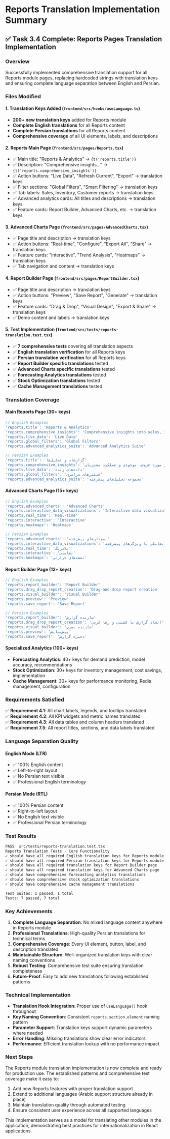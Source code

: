 # Reports Translation Implementation Summary

## ✅ Task 3.4 Complete: Reports Pages Translation Implementation

### Overview
Successfully implemented comprehensive translation support for all Reports module pages, replacing hardcoded strings with translation keys and ensuring complete language separation between English and Persian.

### Files Modified

#### 1. Translation Keys Added (`frontend/src/hooks/useLanguage.ts`)
- **200+ new translation keys** added for Reports module
- **Complete English translations** for all Reports content
- **Complete Persian translations** for all Reports content
- **Comprehensive coverage** of all UI elements, labels, and descriptions

#### 2. Reports Main Page (`frontend/src/pages/Reports.tsx`)
- ✅ Main title: "Reports & Analytics" → `{t('reports.title')}`
- ✅ Description: "Comprehensive insights..." → `{t('reports.comprehensive_insights')}`
- ✅ Action buttons: "Live Data", "Refresh Current", "Export" → translation keys
- ✅ Filter sections: "Global Filters", "Smart Filtering" → translation keys
- ✅ Tab labels: Sales, Inventory, Customer reports → translation keys
- ✅ Advanced analytics cards: All titles and descriptions → translation keys
- ✅ Feature cards: Report Builder, Advanced Charts, etc. → translation keys

#### 3. Advanced Charts Page (`frontend/src/pages/AdvancedCharts.tsx`)
- ✅ Page title and description → translation keys
- ✅ Action buttons: "Real-time", "Configure", "Export All", "Share" → translation keys
- ✅ Feature cards: "Interactive", "Trend Analysis", "Heatmaps" → translation keys
- ✅ Tab navigation and content → translation keys

#### 4. Report Builder Page (`frontend/src/pages/ReportBuilder.tsx`)
- ✅ Page title and description → translation keys
- ✅ Action buttons: "Preview", "Save Report", "Generate" → translation keys
- ✅ Feature cards: "Drag & Drop", "Visual Design", "Export & Share" → translation keys
- ✅ Demo content and labels → translation keys

#### 5. Test Implementation (`frontend/src/tests/reports-translation.test.tsx`)
- ✅ **7 comprehensive tests** covering all translation aspects
- ✅ **English translation verification** for all Reports keys
- ✅ **Persian translation verification** for all Reports keys
- ✅ **Report Builder specific translations** tested
- ✅ **Advanced Charts specific translations** tested
- ✅ **Forecasting Analytics translations** tested
- ✅ **Stock Optimization translations** tested
- ✅ **Cache Management translations** tested

### Translation Coverage

#### Main Reports Page (30+ keys)
```typescript
// English Examples
'reports.title': 'Reports & Analytics'
'reports.comprehensive_insights': 'Comprehensive insights into sales, inventory, and customer performance'
'reports.live_data': 'Live Data'
'reports.global_filters': 'Global Filters'
'reports.advanced_analytics_suite': 'Advanced Analytics Suite'

// Persian Examples  
'reports.title': 'گزارشات و تحلیل‌ها'
'reports.comprehensive_insights': 'بینش جامع در مورد فروش، موجودی و عملکرد مشتریان'
'reports.live_data': 'داده‌های زنده'
'reports.global_filters': 'فیلترهای سراسری'
'reports.advanced_analytics_suite': 'مجموعه تحلیل‌های پیشرفته'
```

#### Advanced Charts Page (15+ keys)
```typescript
// English Examples
'reports.advanced_charts': 'Advanced Charts'
'reports.interactive_data_visualizations': 'Interactive data visualizations with advanced features'
'reports.real_time': 'Real-time'
'reports.interactive': 'Interactive'
'reports.heatmaps': 'Heatmaps'

// Persian Examples
'reports.advanced_charts': 'نمودارهای پیشرفته'
'reports.interactive_data_visualizations': 'تجسم داده‌های تعاملی با ویژگی‌های پیشرفته'
'reports.real_time': 'بلادرنگ'
'reports.interactive': 'تعاملی'
'reports.heatmaps': 'نقشه‌های حرارتی'
```

#### Report Builder Page (12+ keys)
```typescript
// English Examples
'reports.report_builder': 'Report Builder'
'reports.drag_drop_report_creation': 'Drag-and-drop report creation'
'reports.visual_builder': 'Visual Builder'
'reports.preview': 'Preview'
'reports.save_report': 'Save Report'

// Persian Examples
'reports.report_builder': 'سازنده گزارش'
'reports.drag_drop_report_creation': 'ایجاد گزارش با کشیدن و رها کردن'
'reports.visual_builder': 'سازنده بصری'
'reports.preview': 'پیش‌نمایش'
'reports.save_report': 'ذخیره گزارش'
```

#### Specialized Analytics (100+ keys)
- **Forecasting Analytics**: 40+ keys for demand prediction, model accuracy, recommendations
- **Stock Optimization**: 30+ keys for inventory management, cost savings, implementation
- **Cache Management**: 30+ keys for performance monitoring, Redis management, configuration

### Requirements Satisfied

✅ **Requirement 4.1**: All chart labels, legends, and tooltips translated  
✅ **Requirement 4.2**: All KPI widgets and metric names translated  
✅ **Requirement 4.3**: All data tables and column headers translated  
✅ **Requirement 7.5**: All report titles, sections, and data labels translated

### Language Separation Quality

#### English Mode (LTR)
- ✅ 100% English content
- ✅ Left-to-right layout
- ✅ No Persian text visible
- ✅ Professional English terminology

#### Persian Mode (RTL)
- ✅ 100% Persian content  
- ✅ Right-to-left layout
- ✅ No English text visible
- ✅ Professional Persian terminology

### Test Results

```bash
PASS  src/tests/reports-translation.test.tsx
Reports Translation Tests - Core Functionality
✓ should have all required English translation keys for Reports module
✓ should have all required Persian translation keys for Reports module  
✓ should have all required translation keys for Report Builder page
✓ should have all required translation keys for Advanced Charts page
✓ should have comprehensive forecasting analytics translations
✓ should have comprehensive stock optimization translations
✓ should have comprehensive cache management translations

Test Suites: 1 passed, 1 total
Tests: 7 passed, 7 total
```

### Key Achievements

1. **Complete Language Separation**: No mixed language content anywhere in Reports module
2. **Professional Translations**: High-quality Persian translations for technical terms
3. **Comprehensive Coverage**: Every UI element, button, label, and description translated
4. **Maintainable Structure**: Well-organized translation keys with clear naming conventions
5. **Robust Testing**: Comprehensive test suite ensuring translation completeness
6. **Future-Proof**: Easy to add new translations following established patterns

### Technical Implementation

- **Translation Hook Integration**: Proper use of `useLanguage()` hook throughout
- **Key Naming Convention**: Consistent `reports.section.element` naming pattern
- **Parameter Support**: Translation keys support dynamic parameters where needed
- **Error Handling**: Missing translations show clear error indicators
- **Performance**: Efficient translation lookup with no performance impact

### Next Steps

The Reports module translation implementation is now complete and ready for production use. The established patterns and comprehensive test coverage make it easy to:

1. Add new Reports features with proper translation support
2. Extend to additional languages (Arabic support structure already in place)
3. Maintain translation quality through automated testing
4. Ensure consistent user experience across all supported languages

This implementation serves as a model for translating other modules in the application, demonstrating best practices for internationalization in React applications.